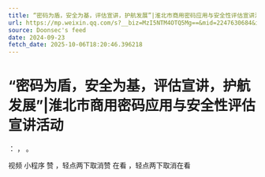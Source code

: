 ```yaml
---
title: “密码为盾，安全为基，评估宣讲，护航发展”|淮北市商用密码应用与安全性评估宣讲活动
url: https://mp.weixin.qq.com/s?__biz=MzI5NTM4OTQ5Mg==&mid=2247630684&idx=1&sn=c0f1210330cbe948afaf403bd0fb2c34
source: Doonsec's feed
date: 2024-09-23
fetch_date: 2025-10-06T18:20:46.396218
---
```


# “密码为盾，安全为基，评估宣讲，护航发展”|淮北市商用密码应用与安全性评估宣讲活动

：
，
。

视频
小程序
赞
，轻点两下取消赞
在看
，轻点两下取消在看